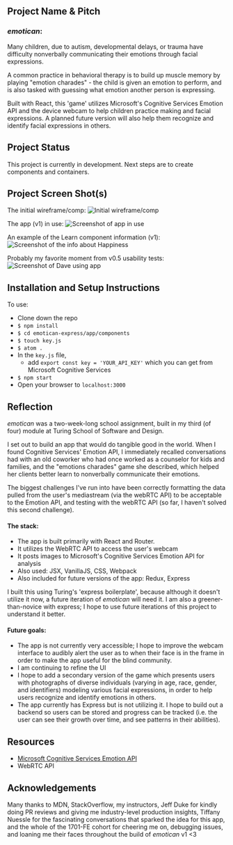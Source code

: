 ## Project Name & Pitch
### *emotican*:
Many children, due to autism, developmental delays, or trauma have difficulty nonverbally communicating their emotions through facial expressions.

A common practice in behavioral therapy is to build up muscle memory by playing "emotion charades" - the child is given an emotion to perform, and is also tasked with guessing what emotion another person is expressing.

Built with React, this 'game' utilizes Microsoft's Cognitive Services Emotion API and the device webcam to help children practice making and facial expressions. A planned future version will also help them recognize and identify facial expressions in others.

## Project Status

This project is currently in development. Next steps are to create components and containers.

## Project Screen Shot(s)
The initial wireframe/comp:
![Initial wireframe/comp](http://i.imgur.com/kXKRfGa.png)

The app (v1) in use:
![Screenshot of app in use](http://g.recordit.co/vi6ae7XXwN.gif)

An example of the Learn component information (v1):
![Screenshot of the info about Happiness](http://i.imgur.com/lsKA9pJ.png)

Probably my favorite moment from v0.5 usability tests:
![Screenshot of Dave using app](http://g.recordit.co/HP82wO4TRb.gif)


## Installation and Setup Instructions

To use:
* Clone down the repo
* ```$ npm install```
* ```$ cd emotican-express/app/components```
* ```$ touch key.js```
* ```$ atom .```
* In the ```key.js``` file,
    * add ```export const key = 'YOUR_API_KEY'``` which you can get from Microsoft Cognitive Services
* ```$ npm start```
* Open your browser to ```localhost:3000```

## Reflection
*emotican* was a two-week-long school assignment, built in my third (of four) module at Turing School of Software and Design.

I set out to build an app that would do tangible good in the world. When I found Cognitive Services' Emotion API, I immediately recalled conversations had with an old coworker who had once worked as a counselor for kids and families, and the "emotions charades" game she described, which helped her clients better learn to nonverbally communicate their emotions.

The biggest challenges I've run into have been correctly formatting the data pulled from the user's mediastream (via the webRTC API) to be acceptable to the Emotion API, and testing with the webRTC API (so far, I haven't solved this second challenge).

#### The stack:

* The app is built primarily with React and Router.
* It utilizes the WebRTC API to access the user's webcam
* It posts images to Microsoft's Cognitive Services Emotion API for analysis
* Also used: JSX, VanillaJS, CSS, Webpack
* Also included for future versions of the app: Redux, Express

I built this using Turing's 'express boilerplate', because although it doesn't utilize it now, a future iteration of *emotican* will need it. I am also a greener-than-novice with express; I hope to use future iterations of this project to understand it better.


#### Future goals:

* The app is not currently very accessible; I hope to improve the webcam interface to audibly alert the user as to when their face is in the frame in order to make the app useful for the blind community.
* I am continuing to refine the UI
* I hope to add a secondary version of the game which presents users with photographs of diverse individuals (varying in age, race, gender, and identifiers) modeling various facial expressions, in order to help users recognize and identify emotions in others.
* The app currently has Express but is not utilizing it. I hope to build out a backend so users can be stored and progress can be tracked (i.e. the user can see their growth over time, and see patterns in their abilities).

## Resources
  - [Microsoft Cognitive Services Emotion API](https://azure.microsoft.com/en-us/services/cognitive-services/emotion/)
  - WebRTC API

## Acknowledgements
  Many thanks to MDN, StackOverflow, my instructors, Jeff Duke for kindly doing PR reviews and giving me industry-level production insights, Tiffany Nuessle for the fascinating conversations that sparked the idea for this app, and the whole of the 1701-FE cohort for cheering me on, debugging issues, and loaning me their faces throughout the build of *emotican* v1 <3
